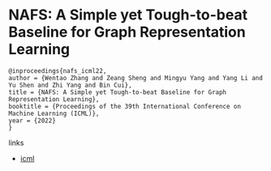 # NAFS: A Simple yet Tough-to-beat Baseline for Graph Representation Learning

```
@inproceedings{nafs_icml22,
author = {Wentao Zhang and Zeang Sheng and Mingyu Yang and Yang Li and Yu Shen and Zhi Yang and Bin Cui},
title = {NAFS: A Simple yet Tough-to-beat Baseline for Graph Representation Learning},
booktitle = {Proceedings of the 39th International Conference on Machine Learning (ICML)},
year = {2022}
}
```

links
- [icml](https://icml.cc/Conferences/2022/Schedule?showEvent=17248)
